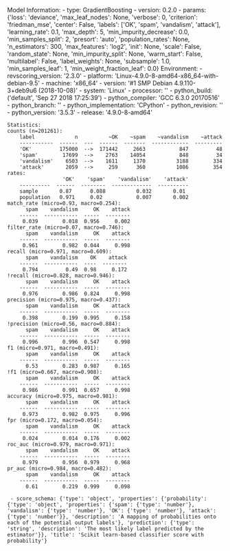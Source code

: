 Model Information:
	 - type: GradientBoosting
	 - version: 0.2.0
	 - params: {'loss': 'deviance', 'max_leaf_nodes': None, 'verbose': 0, 'criterion': 'friedman_mse', 'center': False, 'labels': ['OK', 'spam', 'vandalism', 'attack'], 'learning_rate': 0.1, 'max_depth': 5, 'min_impurity_decrease': 0.0, 'min_samples_split': 2, 'presort': 'auto', 'population_rates': None, 'n_estimators': 300, 'max_features': 'log2', 'init': None, 'scale': False, 'random_state': None, 'min_impurity_split': None, 'warm_start': False, 'multilabel': False, 'label_weights': None, 'subsample': 1.0, 'min_samples_leaf': 1, 'min_weight_fraction_leaf': 0.0}
	Environment:
	 - revscoring_version: '2.3.0'
	 - platform: 'Linux-4.9.0-8-amd64-x86_64-with-debian-9.5'
	 - machine: 'x86_64'
	 - version: '#1 SMP Debian 4.9.110-3+deb9u6 (2018-10-08)'
	 - system: 'Linux'
	 - processor: ''
	 - python_build: ('default', 'Sep 27 2018 17:25:39')
	 - python_compiler: 'GCC 6.3.0 20170516'
	 - python_branch: ''
	 - python_implementation: 'CPython'
	 - python_revision: ''
	 - python_version: '3.5.3'
	 - release: '4.9.0-8-amd64'
	
	Statistics:
	counts (n=201261):
		label             n          ~OK    ~spam    ~vandalism    ~attack
		-----------  ------  ---  ------  -------  ------------  ---------
		'OK'         175000  -->  171442     2663           847         48
		'spam'        17699  -->    2763    14054           848         34
		'vandalism'    6503  -->    1611     1370          3188        334
		'attack'       2059  -->     259      360          1086        354
	rates:
		              'OK'    'spam'    'vandalism'    'attack'
		----------  ------  --------  -------------  ----------
		sample       0.87      0.088          0.032       0.01
		population   0.971     0.02           0.007       0.002
	match_rate (micro=0.93, macro=0.254):
		  spam    vandalism     OK    attack
		------  -----------  -----  --------
		 0.039        0.018  0.956     0.002
	filter_rate (micro=0.07, macro=0.746):
		  spam    vandalism     OK    attack
		------  -----------  -----  --------
		 0.961        0.982  0.044     0.998
	recall (micro=0.971, macro=0.609):
		  spam    vandalism    OK    attack
		------  -----------  ----  --------
		 0.794         0.49  0.98     0.172
	!recall (micro=0.828, macro=0.946):
		  spam    vandalism     OK    attack
		------  -----------  -----  --------
		 0.976        0.986  0.824     0.998
	precision (micro=0.975, macro=0.437):
		  spam    vandalism     OK    attack
		------  -----------  -----  --------
		 0.398        0.199  0.995     0.158
	!precision (micro=0.56, macro=0.884):
		  spam    vandalism     OK    attack
		------  -----------  -----  --------
		 0.996        0.996  0.547     0.998
	f1 (micro=0.971, macro=0.491):
		  spam    vandalism     OK    attack
		------  -----------  -----  --------
		  0.53        0.283  0.987     0.165
	!f1 (micro=0.667, macro=0.908):
		  spam    vandalism     OK    attack
		------  -----------  -----  --------
		 0.986        0.991  0.657     0.998
	accuracy (micro=0.975, macro=0.981):
		  spam    vandalism     OK    attack
		------  -----------  -----  --------
		 0.973        0.982  0.975     0.996
	fpr (micro=0.172, macro=0.054):
		  spam    vandalism     OK    attack
		------  -----------  -----  --------
		 0.024        0.014  0.176     0.002
	roc_auc (micro=0.979, macro=0.971):
		  spam    vandalism     OK    attack
		------  -----------  -----  --------
		 0.979        0.956  0.979     0.968
	pr_auc (micro=0.984, macro=0.482):
		  spam    vandalism     OK    attack
		------  -----------  -----  --------
		  0.61        0.219  0.999     0.098
	
	 - score_schema: {'type': 'object', 'properties': {'probability': {'type': 'object', 'properties': {'spam': {'type': 'number'}, 'vandalism': {'type': 'number'}, 'OK': {'type': 'number'}, 'attack': {'type': 'number'}}, 'description': 'A mapping of probabilities onto each of the potential output labels'}, 'prediction': {'type': 'string', 'description': 'The most likely label predicted by the estimator'}}, 'title': 'Scikit learn-based classifier score with probability'}

